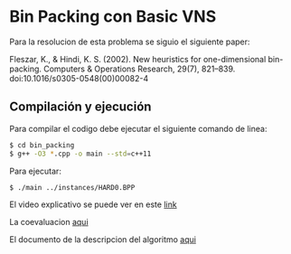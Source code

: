 # Bin Packing con Basic VNS

Para la resolucion de esta problema se siguio el siguiente paper:

Fleszar, K., & Hindi, K. S. (2002). New heuristics for one-dimensional bin-packing. Computers & Operations Research, 29(7), 821–839. doi:10.1016/s0305-0548(00)00082-4

## Compilación y ejecución

Para compilar el codigo debe ejecutar el siguiente comando de linea:
```bash
$ cd bin_packing
$ g++ -O3 *.cpp -o main --std=c++11
```

Para ejecutar:
```bash
$ ./main ../instances/HARD0.BPP
```

El video explicativo se puede ver en este [link](https://drive.google.com/file/d/1uWJL21PMMpo9sb482Tpd7V0hk7h3sfI6/view)

La coevaluacion [aqui](COEVALUACION.md)

El documento de la descripcion del algoritmo [aqui](Descripcion_del_algoritmo.pdf)
